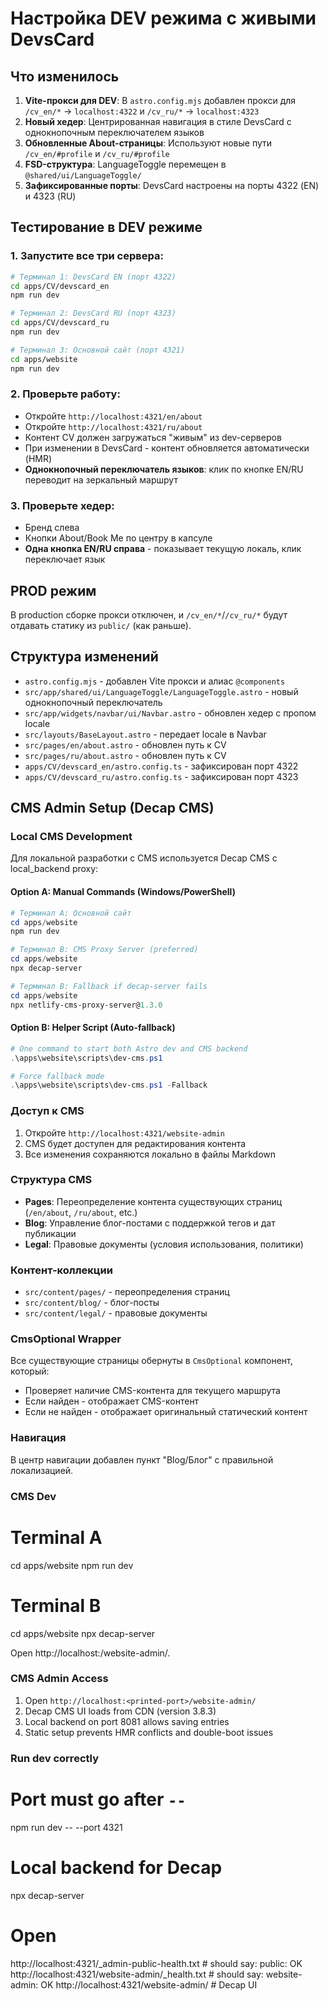 # Настройка DEV режима с живыми DevsCard

## Что изменилось

1. **Vite-прокси для DEV**: В `astro.config.mjs` добавлен прокси для `/cv_en/*` → `localhost:4322` и `/cv_ru/*` → `localhost:4323`
2. **Новый хедер**: Центрированная навигация в стиле DevsCard с однокнопочным переключателем языков
3. **Обновленные About-страницы**: Используют новые пути `/cv_en/#profile` и `/cv_ru/#profile`
4. **FSD-структура**: LanguageToggle перемещен в `@shared/ui/LanguageToggle/`
5. **Зафиксированные порты**: DevsCard настроены на порты 4322 (EN) и 4323 (RU)

## Тестирование в DEV режиме

### 1. Запустите все три сервера:

```bash
# Терминал 1: DevsCard EN (порт 4322)
cd apps/CV/devscard_en
npm run dev

# Терминал 2: DevsCard RU (порт 4323)
cd apps/CV/devscard_ru  
npm run dev

# Терминал 3: Основной сайт (порт 4321)
cd apps/website
npm run dev
```

### 2. Проверьте работу:

- Откройте `http://localhost:4321/en/about`
- Откройте `http://localhost:4321/ru/about`
- Контент CV должен загружаться "живым" из dev-серверов
- При изменении в DevsCard - контент обновляется автоматически (HMR)
- **Однокнопочный переключатель языков**: клик по кнопке EN/RU переводит на зеркальный маршрут

### 3. Проверьте хедер:

- Бренд слева
- Кнопки About/Book Me по центру в капсуле
- **Одна кнопка EN/RU справа** - показывает текущую локаль, клик переключает язык

## PROD режим

В production сборке прокси отключен, и `/cv_en/*`/`/cv_ru/*` будут отдавать статику из `public/` (как раньше).

## Структура изменений

- `astro.config.mjs` - добавлен Vite прокси и алиас `@components`
- `src/app/shared/ui/LanguageToggle/LanguageToggle.astro` - новый однокнопочный переключатель
- `src/app/widgets/navbar/ui/Navbar.astro` - обновлен хедер с пропом locale
- `src/layouts/BaseLayout.astro` - передает locale в Navbar
- `src/pages/en/about.astro` - обновлен путь к CV
- `src/pages/ru/about.astro` - обновлен путь к CV
- `apps/CV/devscard_en/astro.config.ts` - зафиксирован порт 4322
- `apps/CV/devscard_ru/astro.config.ts` - зафиксирован порт 4323

## CMS Admin Setup (Decap CMS)

### Local CMS Development

Для локальной разработки с CMS используется Decap CMS с local_backend proxy:

#### Option A: Manual Commands (Windows/PowerShell)
```powershell
# Терминал A: Основной сайт
cd apps/website
npm run dev

# Терминал B: CMS Proxy Server (preferred)
cd apps/website
npx decap-server

# Терминал B: Fallback if decap-server fails
cd apps/website
npx netlify-cms-proxy-server@1.3.0
```

#### Option B: Helper Script (Auto-fallback)
```powershell
# One command to start both Astro dev and CMS backend
.\apps\website\scripts\dev-cms.ps1

# Force fallback mode
.\apps\website\scripts\dev-cms.ps1 -Fallback
```

### Доступ к CMS

1. Откройте `http://localhost:4321/website-admin`
2. CMS будет доступен для редактирования контента
3. Все изменения сохраняются локально в файлы Markdown

### Структура CMS

- **Pages**: Переопределение контента существующих страниц (`/en/about`, `/ru/about`, etc.)
- **Blog**: Управление блог-постами с поддержкой тегов и дат публикации
- **Legal**: Правовые документы (условия использования, политики)

### Контент-коллекции

- `src/content/pages/` - переопределения страниц
- `src/content/blog/` - блог-посты
- `src/content/legal/` - правовые документы

### CmsOptional Wrapper

Все существующие страницы обернуты в `CmsOptional` компонент, который:
- Проверяет наличие CMS-контента для текущего маршрута
- Если найден - отображает CMS-контент
- Если не найден - отображает оригинальный статический контент

### Навигация

В центр навигации добавлен пункт "Blog/Блог" с правильной локализацией.

### CMS Dev

# Terminal A
cd apps/website
npm run dev

# Terminal B
cd apps/website
npx decap-server

Open http://localhost:<printed-port>/website-admin/.

### CMS Admin Access
1. Open `http://localhost:<printed-port>/website-admin/`
2. Decap CMS UI loads from CDN (version 3.8.3)
3. Local backend on port 8081 allows saving entries
4. Static setup prevents HMR conflicts and double-boot issues

### Run dev correctly
# Port must go after `--`
npm run dev -- --port 4321

# Local backend for Decap
npx decap-server

# Open
http://localhost:4321/_admin-public-health.txt      # should say: public: OK
http://localhost:4321/website-admin/_health.txt     # should say: website-admin: OK
http://localhost:4321/website-admin/                # Decap UI